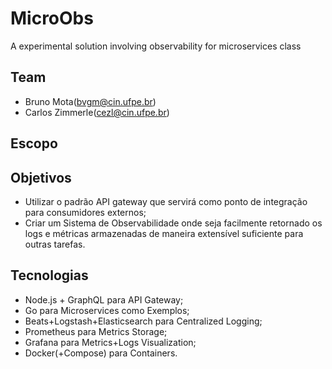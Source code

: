 # MicroObs
A experimental solution involving observability for microservices class
## Team
 * Bruno Mota(bvgm@cin.ufpe.br)
 * Carlos Zimmerle(cezl@cin.ufpe.br)
## Escopo

## Objetivos 
  * Utilizar o padrão API gateway que servirá como ponto de integração para consumidores externos;
  * Criar um Sistema de Observabilidade onde seja facilmente retornado os logs e métricas armazenadas de maneira extensível suficiente para outras tarefas.


## Tecnologias
  * Node.js + GraphQL para API Gateway;
  * Go para Microservices como Exemplos;
  * Beats+Logstash+Elasticsearch para Centralized Logging;
  * Prometheus para Metrics Storage;
  * Grafana para Metrics+Logs Visualization;
  * Docker(+Compose) para Containers.
  
